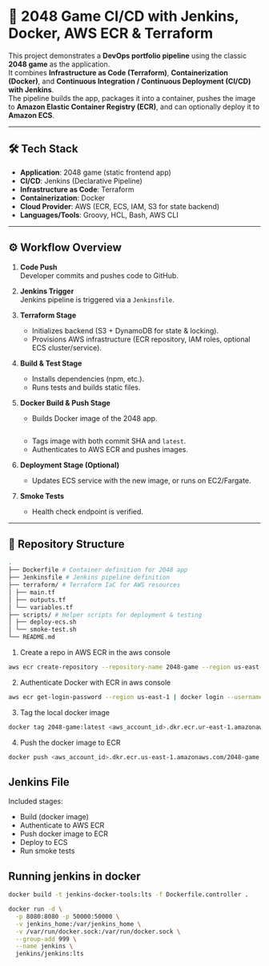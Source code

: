 # 🚀 2048 Game CI/CD with Jenkins, Docker, AWS ECR & Terraform

This project demonstrates a **DevOps portfolio pipeline** using the classic **2048 game** as the application.  
It combines **Infrastructure as Code (Terraform)**, **Containerization (Docker)**, and **Continuous Integration / Continuous Deployment (CI/CD) with Jenkins**.  
The pipeline builds the app, packages it into a container, pushes the image to **Amazon Elastic Container Registry (ECR)**, and can optionally deploy it to **Amazon ECS**.

---

## 🛠️ Tech Stack
- **Application**: 2048 game (static frontend app)
- **CI/CD**: Jenkins (Declarative Pipeline)
- **Infrastructure as Code**: Terraform
- **Containerization**: Docker
- **Cloud Provider**: AWS (ECR, ECS, IAM, S3 for state backend)
- **Languages/Tools**: Groovy, HCL, Bash, AWS CLI

---

## ⚙️ Workflow Overview

1. **Code Push**  
   Developer commits and pushes code to GitHub.

2. **Jenkins Trigger**  
   Jenkins pipeline is triggered via a `Jenkinsfile`.

3. **Terraform Stage**  
   - Initializes backend (S3 + DynamoDB for state & locking).  
   - Provisions AWS infrastructure (ECR repository, IAM roles, optional ECS cluster/service).  

4. **Build & Test Stage**  
   - Installs dependencies (npm, etc.).  
   - Runs tests and builds static files.  

5. **Docker Build & Push Stage**  
   - Builds Docker image of the 2048 app.  
   ```bash

   ```
   - Tags image with both commit SHA and `latest`.  
   - Authenticates to AWS ECR and pushes images.  

6. **Deployment Stage (Optional)**  
   - Updates ECS service with the new image, or runs on EC2/Fargate.  

7. **Smoke Tests**  
   - Health check endpoint is verified.  

---

## 📂 Repository Structure

```bash
.
├── Dockerfile # Container definition for 2048 app
├── Jenkinsfile # Jenkins pipeline definition
├── terraform/ # Terraform IaC for AWS resources
│ ├── main.tf
│ ├── outputs.tf
│ └── variables.tf
├── scripts/ # Helper scripts for deployment & testing
│ ├── deploy-ecs.sh
│ └── smoke-test.sh
└── README.md
```


1. Create a repo in AWS ECR in the aws console
```bash
aws ecr create-repository --repository-name 2048-game --region us-east-1
```

2. Authenticate  Docker with ECR in aws console
```bash
aws ecr get-login-password --region us-east-1 | docker login --username AWS --password-stdin <aws_account_id>.dkr.ecr.us-east-1.amazonaws.com
```

3. Tag the local docker image
```bash
docker tag 2048-game:latest <aws_account_id>.dkr.ecr.ur-east-1.amazonaws/2048-game:mdl8thzPE6GCJWhY3YQQAT51jOE6JjZeFdbCrLlulatest
```

4. Push the docker image to ECR
```bash 
docker push <aws_account_id>.dkr.ecr.us-east-1.amazonaws.com/2048-game:latest
```

## Jenkins File
Included stages:
- Build (docker image)
- Authenticate to AWS ECR 
- Push docker image to ECR
- Deploy to ECS
- Run smoke tests

## Running jenkins in docker

```bash
docker build -t jenkins-docker-tools:lts -f Dockerfile.controller .
```

```bash
docker run -d \
  -p 8080:8080 -p 50000:50000 \
  -v jenkins_home:/var/jenkins_home \
  -v /var/run/docker.sock:/var/run/docker.sock \
  --group-add 999 \
  --name jenkins \
  jenkins/jenkins:lts
```


